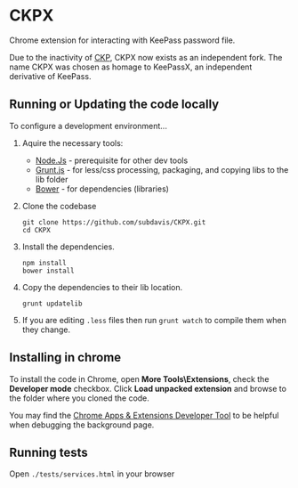 # CKPX

Chrome extension for interacting with KeePass password file.

Due to the inactivity of [CKP](https://github.com/perfectapi/CKP), CKPX now exists as an independent fork.  The name CKPX was chosen as homage to KeePassX, an independent derivative of KeePass.

## Running or Updating the code locally

To configure a development environment...

1) Aquire the necessary tools:
    * [Node.Js](http://nodejs.org/) - prerequisite for other dev tools
    * [Grunt.js](gruntjs.com) - for less/css processing, packaging, and copying libs to the lib folder
    * [Bower](http://bower.io/) - for dependencies (libraries)

2) Clone the codebase
	
    ```
    git clone https://github.com/subdavis/CKPX.git
    cd CKPX
    ```

3) Install the dependencies. 

    ```
    npm install
    bower install 
    ```

4) Copy the dependencies to their lib location.  

    ```
    grunt updatelib
    ```

5) If you are editing ```.less``` files then run ```grunt watch``` to compile them when they change.

## Installing in chrome ##

To install the code in Chrome, open **More Tools\Extensions**, check the **Developer mode** checkbox.  Click **Load unpacked extension** and browse to the folder where you cloned the code.  

You may find the [Chrome Apps & Extensions Developer Tool](https://chrome.google.com/webstore/detail/chrome-apps-extensions-de/ohmmkhmmmpcnpikjeljgnaoabkaalbgc) to be helpful when debugging the background page.


## Running tests ##

Open ```./tests/services.html``` in your browser
